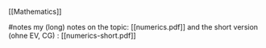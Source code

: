 

[[Mathematics]]

#notes 
my (long) notes on the topic: [[numerics.pdf]]
and the short version (ohne EV, CG) : [[numerics-short.pdf]]
